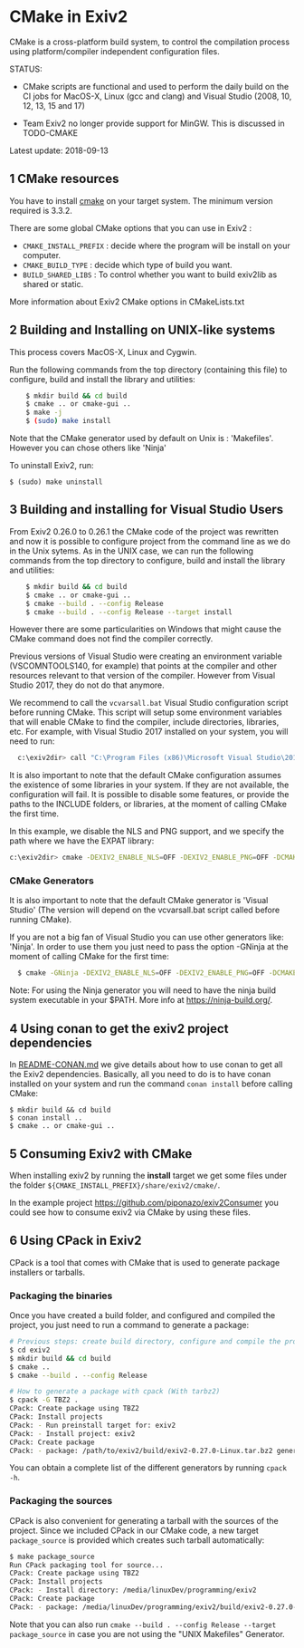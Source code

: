 # CMake in Exiv2

CMake is a cross-platform build system, to control the compilation process using platform/compiler
independent configuration files.

STATUS:

* CMake scripts are functional and used to perform the daily build on the CI jobs
  for MacOS-X, Linux (gcc and clang) and Visual Studio (2008, 10, 12, 13, 15 and 17)

* Team Exiv2 no longer provide support for MinGW. This is discussed in TODO-CMAKE

Latest update: 2018-09-13

## 1 CMake resources

You have to install [cmake](http://www.cmake.org/) on your target system. The minimum version required is 3.3.2.

There are some global CMake options that you can use in Exiv2 :

- `CMAKE_INSTALL_PREFIX` : decide where the program will be install on your computer.
- `CMAKE_BUILD_TYPE` : decide which type of build you want.
- `BUILD_SHARED_LIBS` : To control whether you want to build exiv2lib as shared or static.

More information about Exiv2 CMake options in CMakeLists.txt

## 2 Building and Installing on UNIX-like systems

This process covers MacOS-X, Linux and Cygwin.

Run the following commands from the top directory (containing this
file) to configure, build and install the library and utilities:

```bash
    $ mkdir build && cd build
    $ cmake .. or cmake-gui ..
    $ make -j
    $ (sudo) make install
```

Note that the CMake generator used by default on Unix is : 'Makefiles'. However you can chose others like 'Ninja'

To uninstall Exiv2, run:

    $ (sudo) make uninstall

## 3 Building and installing for Visual Studio Users

  From Exiv2 0.26.0 to 0.26.1 the CMake code of the project was rewritten and now it is possible to
  configure project from the command line as we do in the Unix sytems. As in the UNIX case, we can
  run the following commands from the top directory to configure, build and install the library and
  utilities:

```bash
    $ mkdir build && cd build
    $ cmake .. or cmake-gui ..
    $ cmake --build . --config Release
    $ cmake --build . --config Release --target install
```

  However there are some particularities on Windows that might cause the CMake command does not find
  the compiler correctly.

  Previous versions of Visual Studio were creating an environment variable (VSCOMNTOOLS140, for
  example) that points at the compiler and other resources relevant to that version of the compiler.
  However from Visual Studio 2017, they do not do that anymore.

  We recommend to call the `vcvarsall.bat` Visual Studio configuration script before running CMake.
  This script will setup some environment variables that will enable CMake to find the compiler,
  include directories, libraries, etc. For example, with Visual Studio 2017 installed on your system,
  you will need to run:

```bash
  c:\exiv2dir> call "C:\Program Files (x86)\Microsoft Visual Studio\2017\Community\VC\Auxiliary\Build\vcvars64.bat"
```

  It is also important to note that the default CMake configuration assumes the existence of some libraries
  in your system. If they are not available, the configuration will fail. It is possible to disable some
  features, or provide the paths to the INCLUDE folders, or libraries, at the moment of calling CMake the
  first time.

  In this example, we disable the NLS and PNG support, and we specify the path where we have the EXPAT library:
  ```bash
  c:\exiv2dir> cmake -DEXIV2_ENABLE_NLS=OFF -DEXIV2_ENABLE_PNG=OFF -DCMAKE_PREFIX_PATH="C:\pathToExpat\ ../
  ```

### CMake Generators

  It is also important to note that the default CMake generator is 'Visual Studio' (The version will
  depend on the vcvarsall.bat script called before running CMake).

  If you are not a big fan of Visual Studio you can use other generators like: 'Ninja'. In order to
  use them you just need to pass the option -GNinja at the moment of calling CMake for the first time:

```bash
  $ cmake -GNinja -DEXIV2_ENABLE_NLS=OFF -DEXIV2_ENABLE_PNG=OFF -DCMAKE_PREFIX_PATH="C:\pathToExpat\ ../
```

  Note: For using the Ninja generator you will need to have the ninja build system executable in your
  $PATH. More info at https://ninja-build.org/.

## 4 Using conan to get the exiv2 project dependencies

In [README-CONAN.md](https://github.com/Exiv2/exiv2/blob/master/README-CONAN.md) we give details
about how to use conan to get all the Exiv2 dependencies. Basically, all you need to do is to
have conan installed on your system and run the command `conan install` before calling CMake:

    $ mkdir build && cd build
    $ conan install ..
    $ cmake .. or cmake-gui ..

## 5 Consuming Exiv2 with CMake

When installing exiv2 by running the **install** target we get some files under the folder
`${CMAKE_INSTALL_PREFIX}/share/exiv2/cmake/`.

In the example project https://github.com/piponazo/exiv2Consumer you could see how to consume
exiv2 via CMake by using these files.

## 6 Using CPack in Exiv2

CPack is a tool that comes with CMake that is used to generate package installers or tarballs.

### Packaging the binaries

Once you have created a build folder, and configured and compiled the project, you just need to run a
command to generate a package:

```bash
# Previous steps: create build directory, configure and compile the project
$ cd exiv2
$ mkdir build && cd build
$ cmake ..
$ cmake --build . --config Release

# How to generate a package with cpack (With tarbz2)
$ cpack -G TBZ2 .
CPack: Create package using TBZ2
CPack: Install projects
CPack: - Run preinstall target for: exiv2
CPack: - Install project: exiv2
CPack: Create package
CPack: - package: /path/to/exiv2/build/exiv2-0.27.0-Linux.tar.bz2 generated.
```
You can obtain a complete list of the different generators by running `cpack -h`.

### Packaging the sources

CPack is also convenient for generating a tarball with the sources of the project. Since we included CPack in
our CMake code, a new target `package_source` is provided which creates such tarball automatically:

```bash
$ make package_source
Run CPack packaging tool for source...
CPack: Create package using TBZ2
CPack: Install projects
CPack: - Install directory: /media/linuxDev/programming/exiv2
CPack: Create package
CPack: - package: /media/linuxDev/programming/exiv2/build/exiv2-0.27.0-Source.tar.bz2 generated.
```

Note that you can also run `cmake --build . --config Release --target package_source` in case you are not using
the "UNIX Makefiles" Generator.